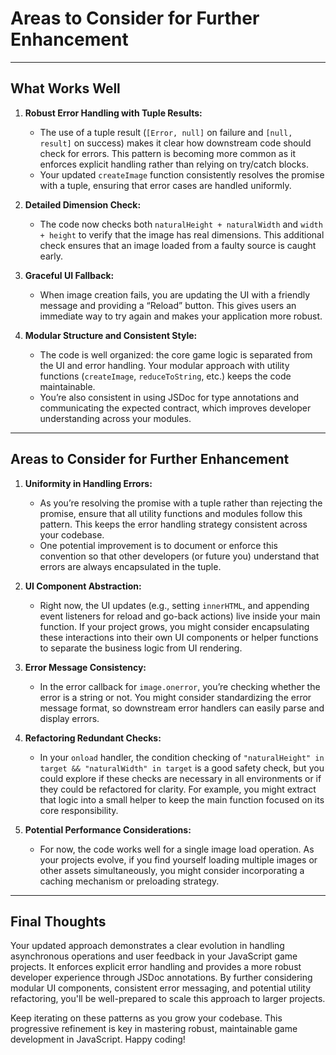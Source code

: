 # Areas to Consider for Further Enhancement

---

## What Works Well

1. **Robust Error Handling with Tuple Results:**  
   - The use of a tuple result (`[Error, null]` on failure and `[null, result]` on success) makes it clear how downstream code should check for errors. This pattern is becoming more common as it enforces explicit handling rather than relying on try/catch blocks.  
   - Your updated `createImage` function consistently resolves the promise with a tuple, ensuring that error cases are handled uniformly.

2. **Detailed Dimension Check:**  
   - The code now checks both `naturalHeight + naturalWidth` and `width + height` to verify that the image has real dimensions. This additional check ensures that an image loaded from a faulty source is caught early.

3. **Graceful UI Fallback:**  
   - When image creation fails, you are updating the UI with a friendly message and providing a “Reload” button. This gives users an immediate way to try again and makes your application more robust.

4. **Modular Structure and Consistent Style:**  
   - The code is well organized: the core game logic is separated from the UI and error handling. Your modular approach with utility functions (`createImage`, `reduceToString`, etc.) keeps the code maintainable.
   - You’re also consistent in using JSDoc for type annotations and communicating the expected contract, which improves developer understanding across your modules.

---

## Areas to Consider for Further Enhancement

1. **Uniformity in Handling Errors:**  
   - As you’re resolving the promise with a tuple rather than rejecting the promise, ensure that all utility functions and modules follow this pattern. This keeps the error handling strategy consistent across your codebase.
   - One potential improvement is to document or enforce this convention so that other developers (or future you) understand that errors are always encapsulated in the tuple.

2. **UI Component Abstraction:**  
   - Right now, the UI updates (e.g., setting `innerHTML`, and appending event listeners for reload and go-back actions) live inside your main function. If your project grows, you might consider encapsulating these interactions into their own UI components or helper functions to separate the business logic from UI rendering.

3. **Error Message Consistency:**  
   - In the error callback for `image.onerror`, you’re checking whether the error is a string or not. You might consider standardizing the error message format, so downstream error handlers can easily parse and display errors.

4. **Refactoring Redundant Checks:**  
   - In your `onload` handler, the condition checking of `"naturalHeight" in target && "naturalWidth" in target` is a good safety check, but you could explore if these checks are necessary in all environments or if they could be refactored for clarity. For example, you might extract that logic into a small helper to keep the main function focused on its core responsibility.

5. **Potential Performance Considerations:**  
   - For now, the code works well for a single image load operation. As your projects evolve, if you find yourself loading multiple images or other assets simultaneously, you might consider incorporating a caching mechanism or preloading strategy.

---

## Final Thoughts

Your updated approach demonstrates a clear evolution in handling asynchronous operations and user feedback in your JavaScript game projects. It enforces explicit error handling and provides a more robust developer experience through JSDoc annotations. By further considering modular UI components, consistent error messaging, and potential utility refactoring, you'll be well-prepared to scale this approach to larger projects.

Keep iterating on these patterns as you grow your codebase. This progressive refinement is key in mastering robust, maintainable game development in JavaScript. Happy coding!
